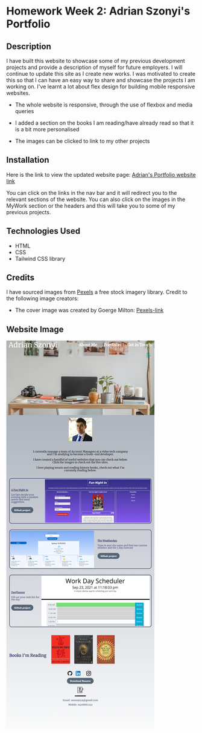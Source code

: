 # Homework Week 2: Adrian Szonyi's Portfolio

## Description

I have built this website to showcase some of my previous development projects and provide a description of myself for future employers. I will continue to update this site as I create new works. I was motivated to create this so that I can have an easy way to share and showcase the projects I am working on. I've learnt a lot about flex design for building mobile responsive websites.

* The whole website is responsive, through the use of flexbox and media queries

* I added a section on the books I am reading/have already read so that it is a bit more personalised

* The images can be clicked to link to my other projects

## Installation

Here is the link to view the updated website page:
[Adrian's Portfolio website link](https://adrian-szonyi.github.io/AdrianSzonyiPortfolio/)

You can click on the links in the nav bar and it will redirect you to the relevant sections of the website. You can also click on the images in the MyWork section or the headers and this will take you to some of my previous projects.

## Technologies Used

* HTML
* CSS
* Tailwind CSS library

## Credits

I have sourced images from [Pexels](https://www.pexels.com/) a free stock imagery library. Credit to the following image creators:

* The cover image was created by Goerge Milton: [Pexels-link](https://www.pexels.com/photo/table-with-laptop-and-photo-camera-7014946/)


## Website Image

![Image of the Horiseon website](./Assets/Images/adrian-szonyi.github.io_AdrianSzonyiPortfolio_.png)

